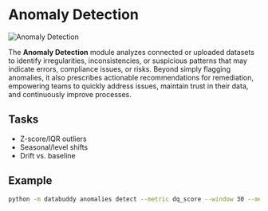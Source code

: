 # Anomaly Detection

![Anomaly Detection](_assets/anomaly-detection.png)

The **Anomaly Detection** module analyzes connected or uploaded datasets to identify irregularities, inconsistencies, or suspicious patterns that may indicate errors, compliance issues, or risks. Beyond simply flagging anomalies, it also prescribes actionable recommendations for remediation, empowering teams to quickly address issues, maintain trust in their data, and continuously improve processes.



## Tasks
- Z-score/IQR outliers  
- Seasonal/level shifts  
- Drift vs. baseline  

## Example
```bash
python -m databuddy anomalies detect --metric dq_score --window 30 --method zscore
